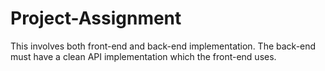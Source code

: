 # Project-Assignment
This involves both front-end and back-end implementation. The back-end must have a clean API implementation which the front-end uses.
